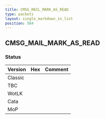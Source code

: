 ```yaml
---
title: CMSG_MAIL_MARK_AS_READ
type: packets
layout: single_markdown_in_list
position: 584
---
```


## CMSG_MAIL_MARK_AS_READ

### Status

Version | Hex | Comment
---------- | ---------- | ---------- 
Classic |  |  
TBC |  |  
WotLK |  |  
Cata |  |  
MoP |  |  